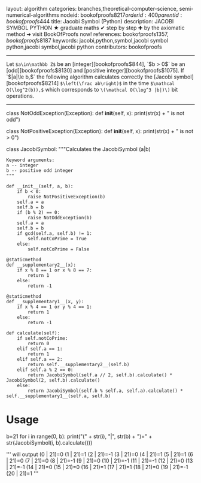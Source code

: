 layout: algorithm
categories: branches,theoretical-computer-science, semi-numerical-algorithms
nodeid: bookofproofs$8217
orderid: 400
parentid: bookofproofs$444
title: Jacobi Symbol (Python)
description: JACOBI SYMBOL PYTHON &#9733; graduate maths &#10004; step by step &#10010; by the axiomatic method &#10140; visit BookOfProofs now!
references: bookofproofs$1357,bookofproofs$8187
keywords: jacobi,python,symbol,jacobi symbol python,jacobi symbol,jacobi python
contributors: bookofproofs

---
Let `$a\in\mathbb Z$` be an [integer][bookofproofs$844], `$b > 0$` be an [odd][bookofproofs$8130] and [positive integer][bookofproofs$1075]. If `$|a|\le b,$` the following algorithm calculates correctly the [Jacobi symbol][bookofproofs$8214] `$\left(\frac ab\right)$` in the time `$\mathcal O(\log^2(b)),$` which corresponds to `\(\mathcal O(\log^3 |b|)\)` bit operations.

---

class NotOddException(Exception):
    def __init__(self, x):
        print(str(x) + " is not odd")


class NotPositiveException(Exception):
    def __init__(self, x):
        print(str(x) + " is not > 0")



class JacobiSymbol:
    """Calculates the JacobiSymbol (a|b)

    Keyword arguments:
    a -- integer
    b -- positive odd integer
    """

    def __init__(self, a, b):
        if b < 0:
            raise NotPositiveException(b)
        self.a = a
        self.b = b
        if (b % 2) == 0:
            raise NotOddException(b)
        self.a = a
        self.b = b
        if gcd(self.a, self.b) != 1:
            self.notCoPrime = True
        else:
            self.notCoPrime = False

    @staticmethod
    def __supplementary2__(x):
        if x % 8 == 1 or x % 8 == 7:
            return 1
        else:
            return -1

    @staticmethod
    def __supplementary1__(x, y):
        if x % 4 == 1 or y % 4 == 1:
            return 1
        else:
            return -1

    def calculate(self):
        if self.notCoPrime:
            return 0
        elif self.a == 1:
            return 1
        elif self.a == 2:
            return self.__supplementary2__(self.b)
        elif self.a % 2 == 0:
            return JacobiSymbol(self.a // 2, self.b).calculate() * JacobiSymbol(2, self.b).calculate()
        else:
            return JacobiSymbol(self.b % self.a, self.a).calculate() * self.__supplementary1__(self.a, self.b)



# Usage
b=21
for i in range(0, b):
    print("(" + str(i), "|", str(b) + ")=" + str(JacobiSymbol(i, b).calculate()))

''' will output
(0 | 21)=0
(1 | 21)=1
(2 | 21)=-1
(3 | 21)=0
(4 | 21)=1
(5 | 21)=1
(6 | 21)=0
(7 | 21)=0
(8 | 21)=-1
(9 | 21)=0
(10 | 21)=-1
(11 | 21)=-1
(12 | 21)=0
(13 | 21)=-1
(14 | 21)=0
(15 | 21)=0
(16 | 21)=1
(17 | 21)=1
(18 | 21)=0
(19 | 21)=-1
(20 | 21)=1
'''
